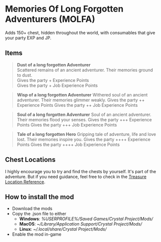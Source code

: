 # Memories Of Long Forgotten Adventurers (MOLFA)

Adds 150+ chest, hidden throughout the world, with consumables that give your party EXP and JP.

## Items

>**Dust of a long forgotten Adventurer**<br>
>Scattered remains of an ancient adventurer. Their memories ground to dust.<br>
>Gives the party + Experience Points<br>
>Gives the party + Job Experience Points

>**Wisp of a long forgotten Adventurer**
>Withered soul of an ancient adventurer. Their memories glimmer weakly.
>Gives the party ++ Experience Points
>Gives the party ++ Job Experience Points

>**Soul of a long forgotten Adventurer**
>Soul of an ancient adventurer. Their memories flood your senses.
>Gives the party +++ Experience Points
>Gives the party +++ Job Experience Points

>**Tale of a long forgotten Hero**
>Gripping tale of adventure, life and love lost. Their memories inspire you.
>Gives the party ++++ Experience Points
>Gives the party ++++ Job Experience Points

## Chest Locations
I highly encourage you to try and find the chests by yourself. It's part of the adventure.
But if you need guidance, feel free to check in the [Treasure Location Reference](#).

## How to install the mod
* Download the mods
* Copy the .json file to either
    * **Windows**: *%USERPROFILE%/Saved Games/Crystal Project/Mods/*
    * **MacOS**: *~/Library/Application Support/Crystal Project/Mods/*
    * **Linux**: *~/.local/share/Crystal Project/Mods/*
* Enable the mod in-game